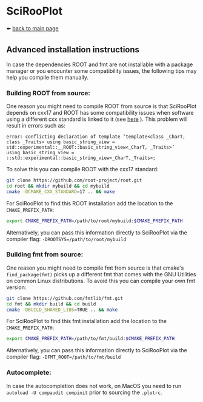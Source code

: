 # SciRooPlot
⬅️ [back to main page](https://SciRooPlot.github.io/SciRooPlot/)

## Advanced installation instructions
In case the dependencies ROOT and fmt are not installable with a package manager or you encounter some compatibility issues, the following tips may help you compile them manually.

### Building ROOT from source:
One reason you might need to compile ROOT from source is that SciRooPlot depends on cxx17 and ROOT has some compatibility issues when software using a different cxx standard is linked to it (see [here](https://root.cern/manual/integrate_root_into_my_cmake_project/)
).
This problem will result in errors such as:
```
error: conflicting declaration of template ‘template<class _CharT, class _Traits> using basic_string_view = std::experimental::__ROOT::basic_string_view<_CharT, _Traits>’
using basic_string_view = ::std::experimental::basic_string_view<_CharT,_Traits>;
```
To solve this you can compile ROOT with the cxx17 standard:
```bash
git clone https://github.com/root-project/root.git
cd root && mkdir mybuild && cd mybuild
cmake -DCMAKE_CXX_STANDARD=17 .. && make
```
For SciRooPlot to find this ROOT installation add the location to the `CMAKE_PREFIX_PATH`:
```bash
export CMAKE_PREFIX_PATH=/path/to/root/mybuild:$CMAKE_PREFIX_PATH
```
Alternatively, you can pass this information directly to SciRooPlot via the compiler flag:
`-DROOTSYS=/path/to/root/mybuild`

### Building fmt from source:

One reason you might need to compile fmt from source is that cmake's `find_package(fmt)` picks up a different 
fmt that comes with the GNU Utilities on common Linux distributions.
To avoid this you can compile your own fmt version:
```bash
git clone https://github.com/fmtlib/fmt.git
cd fmt && mkdir build && cd build
cmake -DBUILD_SHARED_LIBS=TRUE .. && make
```
For SciRooPlot to find this fmt installation add the location to the `CMAKE_PREFIX_PATH`:
```bash
export CMAKE_PREFIX_PATH=/path/to/fmt/build:$CMAKE_PREFIX_PATH
```
Alternatively, you can pass this information directly to SciRooPlot via the compiler flag:
`-DFMT_ROOT=/path/to/fmt/build`

### Autocomplete:

In case the autocompletion does not work, on MacOS you need to run `autoload -U compaudit compinit` prior to sourcing the `.plotrc`.
